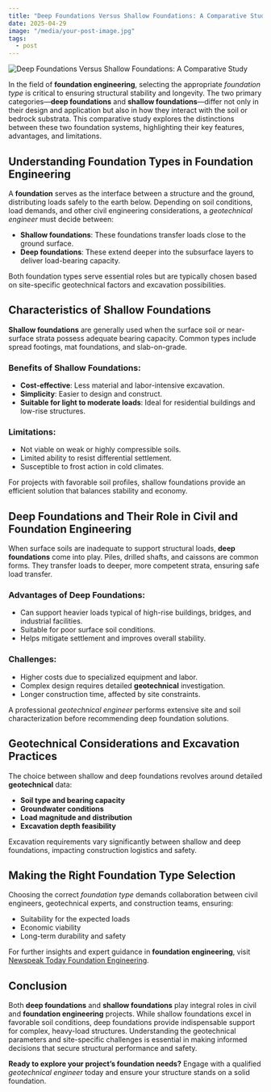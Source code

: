 ```yaml
---
title: "Deep Foundations Versus Shallow Foundations: A Comparative Study"
date: 2025-04-29
image: "/media/your-post-image.jpg"
tags:
  - post
---
```


![Deep Foundations Versus Shallow Foundations: A Comparative Study](/media/your-post-image.jpg)

In the field of **foundation engineering**, selecting the appropriate *foundation type* is critical to ensuring structural stability and longevity. The two primary categories—**deep foundations** and **shallow foundations**—differ not only in their design and application but also in how they interact with the soil or bedrock substrata. This comparative study explores the distinctions between these two foundation systems, highlighting their key features, advantages, and limitations.

## Understanding Foundation Types in Foundation Engineering

A **foundation** serves as the interface between a structure and the ground, distributing loads safely to the earth below. Depending on soil conditions, load demands, and other civil engineering considerations, a *geotechnical engineer* must decide between:

- **Shallow foundations**: These foundations transfer loads close to the ground surface.
- **Deep foundations**: These extend deeper into the subsurface layers to deliver load-bearing capacity.

Both foundation types serve essential roles but are typically chosen based on site-specific geotechnical factors and excavation possibilities.

## Characteristics of Shallow Foundations

**Shallow foundations** are generally used when the surface soil or near-surface strata possess adequate bearing capacity. Common types include spread footings, mat foundations, and slab-on-grade.

### Benefits of Shallow Foundations:
- **Cost-effective**: Less material and labor-intensive excavation.
- **Simplicity**: Easier to design and construct.
- **Suitable for light to moderate loads**: Ideal for residential buildings and low-rise structures.

### Limitations:
- Not viable on weak or highly compressible soils.
- Limited ability to resist differential settlement.
- Susceptible to frost action in cold climates.

For projects with favorable soil profiles, shallow foundations provide an efficient solution that balances stability and economy.

## Deep Foundations and Their Role in Civil and Foundation Engineering

When surface soils are inadequate to support structural loads, **deep foundations** come into play. Piles, drilled shafts, and caissons are common forms. They transfer loads to deeper, more competent strata, ensuring safe load transfer.

### Advantages of Deep Foundations:
- Can support heavier loads typical of high-rise buildings, bridges, and industrial facilities.
- Suitable for poor surface soil conditions.
- Helps mitigate settlement and improves overall stability.

### Challenges:
- Higher costs due to specialized equipment and labor.
- Complex design requires detailed **geotechnical** investigation.
- Longer construction time, affected by site constraints.

A professional *geotechnical engineer* performs extensive site and soil characterization before recommending deep foundation solutions.

## Geotechnical Considerations and Excavation Practices

The choice between shallow and deep foundations revolves around detailed **geotechnical** data:

- **Soil type and bearing capacity**
- **Groundwater conditions**
- **Load magnitude and distribution**
- **Excavation depth feasibility**

Excavation requirements vary significantly between shallow and deep foundations, impacting construction logistics and safety.

## Making the Right Foundation Type Selection

Choosing the correct *foundation type* demands collaboration between civil engineers, geotechnical experts, and construction teams, ensuring:

- Suitability for the expected loads
- Economic viability
- Long-term durability and safety

For further insights and expert guidance in **foundation engineering**, visit [Newspeak Today Foundation Engineering](https://newspeak.today/foundation-engineering).

## Conclusion

Both **deep foundations** and **shallow foundations** play integral roles in civil and **foundation engineering** projects. While shallow foundations excel in favorable soil conditions, deep foundations provide indispensable support for complex, heavy-load structures. Understanding the geotechnical parameters and site-specific challenges is essential in making informed decisions that secure structural performance and safety.

**Ready to explore your project’s foundation needs?** Engage with a qualified *geotechnical engineer* today and ensure your structure stands on a solid foundation.
